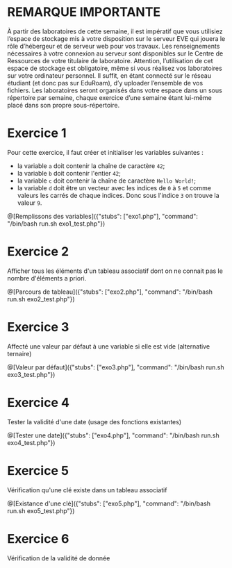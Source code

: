 # REMARQUE IMPORTANTE

À partir des laboratoires de cette semaine, il est impératif que vous utilisiez l’espace de stockage mis à votre disposition sur le serveur EVE qui jouera le rôle d’hébergeur et de serveur web pour vos travaux. Les renseignements nécessaires à votre connexion au serveur sont disponibles sur le Centre de Ressources de votre titulaire de laboratoire.
Attention, l’utilisation de cet espace de stockage est obligatoire, même si vous réalisez vos laboratoires sur votre ordinateur personnel. Il suffit, en étant connecté sur le réseau étudiant (et donc pas sur EduRoam), d’y uploader l’ensemble de vos fichiers.
Les laboratoires seront organisés dans votre espace dans un sous répertoire par semaine, chaque exercice d’une semaine étant lui-même placé dans son propre sous-répertoire.

# Exercice 1

Pour cette exercice, il faut créer et initialiser les variables suivantes :
- la variable `a` doit contenir la chaîne de caractère `42`;
- la variable `b` doit contenir l'entier `42`;
- la variable `c` doit contenir la chaîne de caractère `Hello World!`;
- la variable `d` doit être un vecteur avec les indices de `0` à `5` et comme valeurs les carrés de chaque indices. Donc sous l'indice `3` on trouve la valeur `9`.  

@[Remplissons des variables]({"stubs": ["exo1.php"], "command": "/bin/bash run.sh exo1_test.php"})

# Exercice 2

Afficher tous les éléments d'un tableau associatif dont on ne connait pas le nombre d'éléments a priori.

@[Parcours de tableau]({"stubs": ["exo2.php"], "command": "/bin/bash run.sh exo2_test.php"})

# Exercice 3

Affecté une valeur par défaut à une variable si elle est vide (alternative ternaire)

@[Valeur par défaut]({"stubs": ["exo3.php"], "command": "/bin/bash run.sh exo3_test.php"})

# Exercice 4

Tester la validité d'une date (usage des fonctions existantes)

@[Tester une date]({"stubs": ["exo4.php"], "command": "/bin/bash run.sh exo4_test.php"})

# Exercice 5

Vérification qu'une clé existe dans un tableau associatif

@[Existance d'une clé]({"stubs": ["exo5.php"], "command": "/bin/bash run.sh exo5_test.php"})

# Exercice 6

Vérification de la validité de donnée